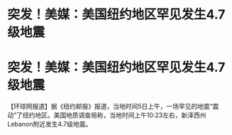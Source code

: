 # 突发！美媒：美国纽约地区罕见发生4.7级地震

# 突发！美媒：美国纽约地区罕见发生4.7级地震

【环球网报道】据《纽约邮报》报道，当地时间5日上午，一场罕见的地震“震动”了纽约地区。美国地质调查局称，当地时间上午10:23左右，新泽西州Lebanon附近发生4.7级地震。

